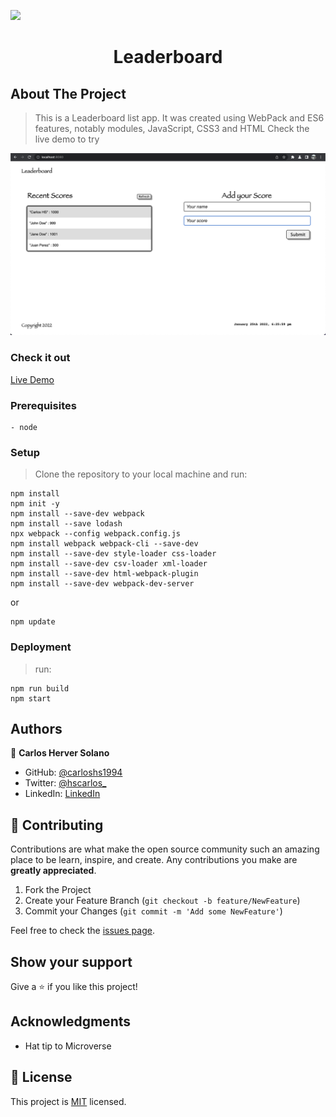 ![](https://img.shields.io/badge/Microverse-blueviolet)
<h1 align="center">Leaderboard</h1>

## About The Project

> This is a Leaderboard list app. It was created using WebPack and ES6 features, notably modules, JavaScript, CSS3 and HTML Check the live demo to try

![screenshot](./screenshot.png)

### Check it out

[Live Demo](https://carloshs1994.github.io/Leaderboard/dist/)

### Prerequisites

    - node

### Setup

> Clone the repository to your local machine and run:
```
npm install
npm init -y
npm install --save-dev webpack
npm install --save lodash
npx webpack --config webpack.config.js
npm install webpack webpack-cli --save-dev
npm install --save-dev style-loader css-loader
npm install --save-dev csv-loader xml-loader
npm install --save-dev html-webpack-plugin
npm install --save-dev webpack-dev-server
```

or
```
npm update
```

### Deployment

 > run:
 ```
 npm run build
 npm start
 ```

## Authors

👤 **Carlos Herver Solano**

- GitHub: [@carloshs1994](https://github.com/carloshs1994)
- Twitter: [@hscarlos_](https://twitter.com/hscarlos_)
- LinkedIn: [LinkedIn]()

## 🤝 Contributing

Contributions are what make the open source community such an amazing place to be learn, inspire, and create. Any contributions you make are **greatly appreciated**.

1. Fork the Project
2. Create your Feature Branch (`git checkout -b feature/NewFeature`)
3. Commit your Changes (`git commit -m 'Add some NewFeature'`)

Feel free to check the [issues page](../../issues/).

## Show your support

Give a ⭐️ if you like this project!

## Acknowledgments

- Hat tip to Microverse

## 📝 License

This project is [MIT](./MIT.md) licensed.
